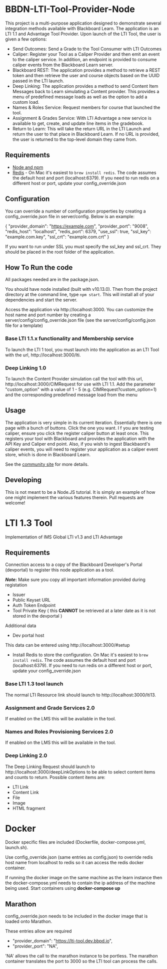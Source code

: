 # BBDN-LTI-Tool-Provider-Node
This project is a multi-purpose application designed to demonstrate several integration methods available with Blackboard Learn. The application is an LTI 1.1 and Advantage Tool Provider.
Upon launch of the LTI Tool, the user is given a few options:

- Send Outcomes: Send a Grade to the Tool Consumer with LTI Outcomes
- Caliper: Register your Tool as a Caliper Provider and then emit an event to the caliper service. In addition, an endpoint is provided to consume caliper events from the Blackboard Learn server.
- Blackboard REST: The application provides a method to retrieve a REST token and then retrieve the user and course objects based on the UUID passed in the LTI launch.
- Deep Linking: The application provides a method to send Content Item Messages back to Learn simulating a Content provider. This provides a menu of predefined message loads as well as the option to add a custom load.
- Names & Roles Service: Request members for course that launched the tool.
- Assignment & Grades Service: With LTI Advantage a new service is available to get, create, and update line items in the gradebook.
- Return to Learn: This will take the return URL in the LTI Launch and return the user to that place in Blackboard Learn. If no URL is provided, the user is returned to the top-level domain they came from.

## Requirements
- [Node and npm](http://nodejs.org)
- [Redis](http:redis.io) - On Mac it's easiest to `brew install redis`. The code assumes the default
host and port (localhost:6379). If you need to run redis on a different host or port, update your config_override.json

## Configuration
You can override a number of configuration properties by creating a config_override.json file in server/config. Below is an example:

{
  "provider_domain": "https://example.com",
  "provider_port": "9008",
  "redis_host": "localhost",
  "redis_port": 6379,
  "use_ssl": true,
  "ssl_key": "example.com.key",
  "ssl_crt": "example.com.crt"
}

If you want to run under SSL you must specify the ssl_key and ssl_crt. They should be placed in the root folder of the application.

## How To Run the code
All packages needed are in the package.json. 

You should have node installed (built with v10.13.0). Then from the project directory at the command line, type `npm start`. This will install all of your dependencies and start the server.

Access the application via http://localhost:3000. You can customize the host name and port number by creating a server/config/config_override.json file (see the server/config/config.json file for a template)

### Base LTI 1.1.x functionality and Membership service
To launch the LTI 1 tool, you must launch into the application as an LTI Tool with the url, http://localhost:3000/lti.

### Deep Linking 1.0
To launch the Content Provider simulation call the tool with this url, http://localhost:3000/CIMRequest for use with LTI 1.1.
Add the parameter "custom_option" with a value of 1 - 5 (e.g. CIMRequest?custom_option=1) and the corresponding predefined message load from the menu

## Usage
The application is very simple in its current iteration. Essentially there is one page with a bunch of buttons. Click the one you want. I
f you are testing caliper, ensure you click the register caliper button at least once. This registers your tool with Blackboard and provides the application with the API Key and Caliper end point.
Also, if you wish to ingest Blackbaord's caliper events, you will need to register your application as a caliper event store, which is done in Blackboard Learn.

See the <a href="https://community.blackboard.com/community/developers/standards" target="_blank">community site</a> for more details.

## Developing
This is not meant to be a Node.JS tutorial. It is simply an example of how one might implement the various features therein. Pull requests are welcome!

# LTI 1.3 Tool

Implementation of IMS Global LTI v1.3 and LTI Advantage

## Requirements

Connection access to a copy of the Blackboard Developer's Portal (devportal) to register this node application as a tool.

**_Note_:** Make sure you copy all important information provided during registation
- Issuer
- Public Keyset URL
- Auth Token Endpoint
- Tool Private Key ( this **CANNOT** be retrieved at a later date as it is not stored in the devportal )

Additional data
- Dev portal host

This data can be entered using http://localhost:3000/#setup

- Install Redis to store the configuration. On Mac it's easiest to `brew install redis`. The code assumes the default
host and port (localhost:6379). If you need to run redis on a different host or port, update your config_override.json

### Base LTI 1.3 tool launch
The normal LTI Resource link should launch to http://localhost:3000/lti13.

### Assignment and Grade Services 2.0
If enabled on the LMS this will be available in the tool.

### Names and Roles Provisioning Services 2.0
If enabled on the LMS this will be available in the tool.

### Deep Linking 2.0
The Deep Linking Request should launch to http://localhost:3000/deepLinkOptions to be able to select content items and counts to return. Possible content items are:
- LTI Link
- Content Link
- File
- Image
- HTML fragment

# Docker

Docker specific files are included (Dockerfile, docker-compose.yml, launch.sh).

Use config_override.json (same entries as config.json) to override redis host name from localhost to redis so it can access the redis docker container.

If running the docker image on the same machine as the learn instance then the docker-compose.yml needs to contain the ip address of the machine being used. Start containers using __docker-compose up__

## Marathon

config_override.json needs to be included in the docker image that is loaded onto Marathon.

These entries allow are required
*  "provider_domain": "https://lti-tool.dev.bbpd.io",
*  "provider_port": "NA",

'NA' allows the call to the marathon instance to be portless. The marathon container translates the port to 3000 so the LTI tool can process the calls.

